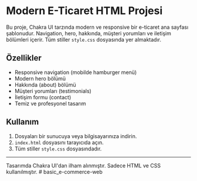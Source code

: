 # Modern E-Ticaret HTML Projesi

Bu proje, Chakra UI tarzında modern ve responsive bir e-ticaret ana sayfası şablonudur. Navigation, hero, hakkında, müşteri yorumları ve iletişim bölümleri içerir. Tüm stiller `style.css` dosyasında yer almaktadır.

## Özellikler
- Responsive navigation (mobilde hamburger menü)
- Modern hero bölümü
- Hakkında (about) bölümü
- Müşteri yorumları (testimonials)
- İletişim formu (contact)
- Temiz ve profesyonel tasarım

## Kullanım
1. Dosyaları bir sunucuya veya bilgisayarınıza indirin.
2. `index.html` dosyasını tarayıcıda açın.
3. Tüm stiller `style.css` dosyasındadır.

---
Tasarımda Chakra UI'dan ilham alınmıştır. Sadece HTML ve CSS kullanılmıştır.
#   b a s i c _ e - c o m m e r c e - w e b  
 